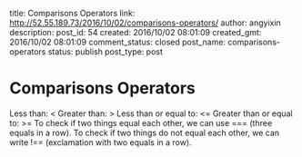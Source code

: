title: Comparisons Operators
link: http://52.55.189.73/2016/10/02/comparisons-operators/
author: angyixin
description: 
post_id: 54
created: 2016/10/02 08:01:09
created_gmt: 2016/10/02 08:01:09
comment_status: closed
post_name: comparisons-operators
status: publish
post_type: post

# Comparisons Operators

Less than: < Greater than: > Less than or equal to: <= Greater than or equal to: >= To check if two things equal each other, we can use === (three equals in a row). To check if two things do not equal each other, we can write !== (exclamation with two equals in a row).